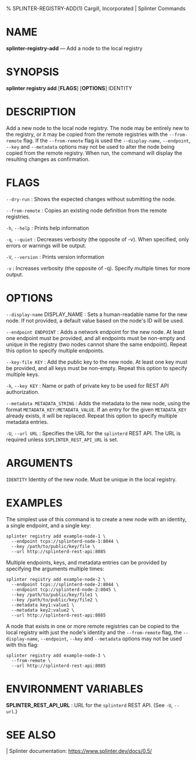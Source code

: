 % SPLINTER-REGISTRY-ADD(1) Cargill, Incorporated | Splinter Commands
<!--
  Copyright 2018-2021 Cargill Incorporated
  Licensed under Creative Commons Attribution 4.0 International License
  https://creativecommons.org/licenses/by/4.0/
-->

NAME
====

**splinter-registry-add** — Add a node to the local registry

SYNOPSIS
========

**splinter registry add** \[**FLAGS**\] \[**OPTIONS**\] IDENTITY

DESCRIPTION
===========

Add a new node to the local node registry. The node may be entirely new to the
registry, or it may be copied from the remote registries with the
`--from-remote` flag. If the `--from-remote` flag is used the `--display-name`,
`--endpoint`, `--key` and `--metadata` options may not be used to alter the
node being copied from the remote registry. When run, the command will
display the resulting changes as confirmation.

FLAGS
=====
`--dry-run`
: Shows the expected changes without submitting the node.

`--from-remote`
: Copies an existing node definition from the remote registries. 

`-h`, `--help`
: Prints help information

`-q`, `--quiet`
: Decreases verbosity (the opposite of -v). When specified, only errors or
  warnings will be output.

`-V`, `--version`
: Prints version information

`-v`
: Increases verbosity (the opposite of -q). Specify multiple times for more
  output.

OPTIONS
=======

`--display-name` DISPLAY_NAME
: Sets a human-readable name for the new node. If not provided, a default value
based on the node's ID will be used.

`--endpoint ENDPOINT`
: Adds a network endpoint for the new node. At least one endpoint must be
provided, and all endpoints must be non-empty and unique in the registry (two
nodes cannot share the same endpoint). Repeat this option to specify multiple
endpoints.

`--key-file KEY`
: Add the public key to the new node. At least one key must be provided, and all
keys must be non-empty. Repeat this option to specify multiple keys.

`-k`, `--key KEY`
: Name or path of private key to be used for REST API authorization.

`--metadata METADATA_STRING`
: Adds the metadata to the new node, using the format
`METADATA_KEY:METADATA_VALUE`. If an entry for the given `METADATA_KEY` already
exists, it will be replaced. Repeat this option to specify multiple metadata
entries.

`-U`, `--url URL`
: Specifies the URL for the `splinterd` REST API. The URL is required unless
  `$SPLINTER_REST_API_URL` is set.

ARGUMENTS
=========

`IDENTITY`
Identity of the new node. Must be unique in the local registry.

EXAMPLES
========

The simplest use of this command is to create a new node with an identity, a
single endpoint, and a single key:

```
splinter registry add example-node-1 \
  --endpoint tcps://splinterd-node-1:8044 \
  --key /path/to/public/key/file \
  --url http://splinterd-rest-api:8085
```

Multiple endpoints, keys, and metadata entries can be provided by specifying the
arguments multiple times:

```
splinter registry add example-node-2 \
  --endpoint tcps://splinterd-node-2:8044 \
  --endpoint tcp://splinterd-node-2:8045 \
  --key /path/to/public/key/file1 \
  --key /path/to/public/key/file2 \
  --metadata key1:value1 \
  --metadata key2:value2 \
  --url http://splinterd-rest-api:8085
```

A node that exists in one or more remote registries can be copied to the local
registry with just the node's identity and the `--from-remote` flag, the
`--display-name`, `--endpoint`, `--key` and `--metadata` options may not be used
with this flag:

```
splinter registry add example-node-3 \
  --from-remote \
  --url http://splinterd-rest-api:8085
```

ENVIRONMENT VARIABLES
=====================

**SPLINTER_REST_API_URL**
: URL for the `splinterd` REST API. (See `-U`, `--url`.)

SEE ALSO
========

| Splinter documentation: https://www.splinter.dev/docs/0.5/
